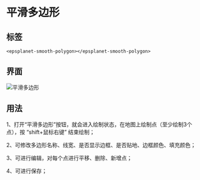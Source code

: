 #  平滑多边形

## 标签

```vue
<epsplanet-smooth-polygon></epsplanet-smooth-polygon>
```

## 界面

![平滑多边形](../../assets/smooth-polygon.png)



## 用法

1、打开“平滑多边形”按钮，就会进入绘制状态，在地图上绘制点（至少绘制3个点），按 “shift+鼠标右键” 结束绘制；

2、可修改多边形名称、线宽、是否显示边框、是否贴地、边框颜色、填充颜色；

3、可进行编辑，对每个点进行平移、删除、新增点；

4、可进行保存；
